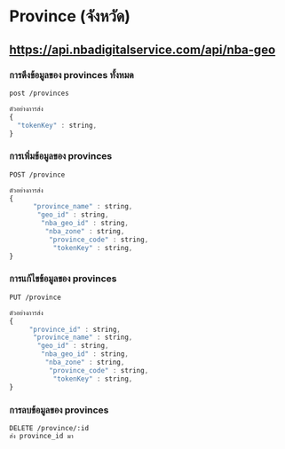 # Province (จังหวัด)

## https://api.nbadigitalservice.com/api/nba-geo

### การดึงข้อมูลของ provinces ทั้งหมด

```http
post /provinces
```

```javascript
ตัวอย่างการส่ง
{
  "tokenKey" : string,
}
```

### การเพิ่มข้อมูลของ provinces

```http
POST /province
```

```javascript
ตัวอย่างการส่ง
{
      "province_name" : string,
       "geo_id" : string,
        "nba_geo_id" : string,
         "nba_zone" : string,
          "province_code" : string,
           "tokenKey" : string,
}
```

### การแก้ไขข้อมูลของ provinces

```http
PUT /province
```

```javascript
ตัวอย่างการส่ง
{
     "province_id" : string,
      "province_name" : string,
       "geo_id" : string,
        "nba_geo_id" : string,
         "nba_zone" : string,
          "province_code" : string,
           "tokenKey" : string,
}
```

### การลบข้อมูลของ provinces

```http
DELETE /province/:id
ส่ง province_id มา
```

